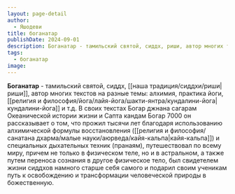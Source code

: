 ```yaml
---
layout: page-detail
author:
  - Яшодеви
title: боганатар
publishDate: 2024-09-01
description: Боганатар - тамильский святой, сиддх, риши, автор многих текстов на разные темы алхимия, практика йоги, кундалини-йога и т.д.
tags:
  - боганатар
image:
---
```

**Боганатар** - тамильский святой, сиддх, [[наша традиция/сиддхи/риши|риши]], автор многих текстов на разные темы: алхимия, практика йоги, [[религия и философия/йога/лайя-йога/шакти-янтра/кундалини-йога|кундалини-йога]] и т.д. В своих текстах Богар джнана сагарам Океанической истории жизни и Сапта кандам Богар 7000 он рассказывает о том, что прожил тысячи лет благодаря использованию алхимической формулы восстановления ([[религия и философия/санатана дхарма/малые науки/аюрведа/кайя-кальпа|кайя-кальпа]]) и специальных дыхательных техник (пранаям), путешествовал по всему миру, причем не только в физическом теле, но и в астральном, а также путем переноса сознания в другое физическое тело, был свидетелем жизни сиддхов намного старше себя самого и подарил своим ученикам путь к освобождению и трансформации человеческой природы в божественную.

